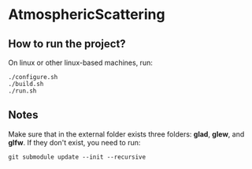 # AtmosphericScattering

## How to run the project?
On linux or other linux-based machines, run:
```
./configure.sh
./build.sh
./run.sh
```

## Notes
Make sure that in the external folder exists three folders: **glad**, **glew**, and **glfw**. If they don't exist, you need to run:
```
git submodule update --init --recursive
```
